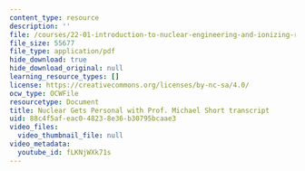 ```yaml
---
content_type: resource
description: ''
file: /courses/22-01-introduction-to-nuclear-engineering-and-ionizing-radiation-spring-2024/fLKNjWXk71s_transcript.pdf
file_size: 55677
file_type: application/pdf
hide_download: true
hide_download_original: null
learning_resource_types: []
license: https://creativecommons.org/licenses/by-nc-sa/4.0/
ocw_type: OCWFile
resourcetype: Document
title: Nuclear Gets Personal with Prof. Michael Short transcript
uid: 88c4f5af-eac0-4823-8e36-b30795bcaae3
video_files:
  video_thumbnail_file: null
video_metadata:
  youtube_id: fLKNjWXk71s
---
```

